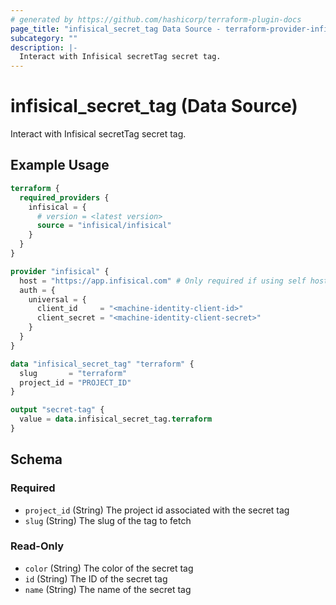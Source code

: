 ```yaml
---
# generated by https://github.com/hashicorp/terraform-plugin-docs
page_title: "infisical_secret_tag Data Source - terraform-provider-infisical"
subcategory: ""
description: |-
  Interact with Infisical secretTag secret tag.
---
```


# infisical_secret_tag (Data Source)

Interact with Infisical secretTag secret tag.

## Example Usage

```terraform
terraform {
  required_providers {
    infisical = {
      # version = <latest version>
      source = "infisical/infisical"
    }
  }
}

provider "infisical" {
  host = "https://app.infisical.com" # Only required if using self hosted instance of Infisical, default is https://app.infisical.com
  auth = {
    universal = {
      client_id     = "<machine-identity-client-id>"
      client_secret = "<machine-identity-client-secret>"
    }
  }
}

data "infisical_secret_tag" "terraform" {
  slug       = "terraform"
  project_id = "PROJECT_ID"
}

output "secret-tag" {
  value = data.infisical_secret_tag.terraform
}
```

<!-- schema generated by tfplugindocs -->
## Schema

### Required

- `project_id` (String) The project id associated with the secret tag
- `slug` (String) The slug of the tag to fetch

### Read-Only

- `color` (String) The color of the secret tag
- `id` (String) The ID of the secret tag
- `name` (String) The name of the secret tag
